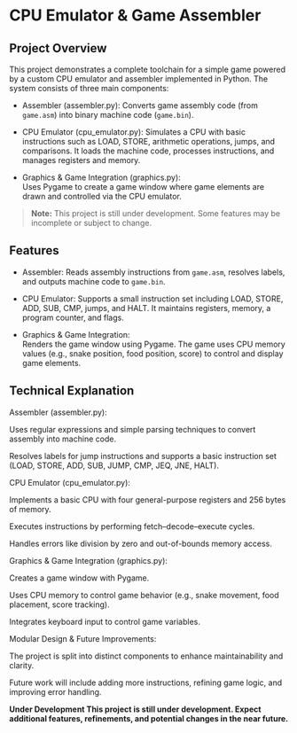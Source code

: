 # CPU Emulator & Game Assembler

## Project Overview

This project demonstrates a complete toolchain for a simple game powered by a custom CPU emulator and assembler implemented in Python. The system consists of three main components:

- Assembler (assembler.py):
  Converts game assembly code (from `game.asm`) into binary machine code (`game.bin`).

- CPU Emulator (cpu_emulator.py): 
  Simulates a CPU with basic instructions such as LOAD, STORE, arithmetic operations, jumps, and comparisons. It loads the machine code, processes instructions, and manages registers and memory.

- Graphics & Game Integration (graphics.py):  
  Uses Pygame to create a game window where game elements are drawn and controlled via the CPU emulator.

> **Note:** This project is still under development. Some features may be incomplete or subject to change.



## Features

- Assembler: 
  Reads assembly instructions from `game.asm`, resolves labels, and outputs machine code to `game.bin`.

- CPU Emulator:
  Supports a small instruction set including LOAD, STORE, ADD, SUB, CMP, jumps, and HALT. It maintains registers, memory, a program counter, and flags.

- Graphics & Game Integration:  
  Renders the game window using Pygame. The game uses CPU memory values (e.g., snake position, food position, score) to control and display game elements.

## Technical Explanation
Assembler (assembler.py):

Uses regular expressions and simple parsing techniques to convert assembly into machine code.

Resolves labels for jump instructions and supports a basic instruction set (LOAD, STORE, ADD, SUB, JUMP, CMP, JEQ, JNE, HALT).

CPU Emulator (cpu_emulator.py):

Implements a basic CPU with four general-purpose registers and 256 bytes of memory.

Executes instructions by performing fetch–decode–execute cycles.

Handles errors like division by zero and out-of-bounds memory access.

Graphics & Game Integration (graphics.py):

Creates a game window with Pygame.

Uses CPU memory to control game behavior (e.g., snake movement, food placement, score tracking).

Integrates keyboard input to control game variables.

Modular Design & Future Improvements:

The project is split into distinct components to enhance maintainability and clarity.

Future work will include adding more instructions, refining game logic, and improving error handling.

**Under Development
This project is still under development. Expect additional features, refinements, and potential changes in the near future.**


